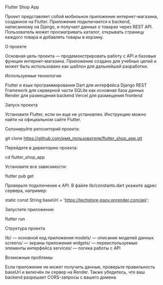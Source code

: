 Flutter Shop App

Проект представляет собой мобильное приложение интернет-магазина, созданное на Flutter.
Приложение подключается к backend, написанному на Django, и получает данные о товарах через REST API.
Пользователь может просматривать каталог, открывать страницу каждого товара и добавлять товары в корзину.

О проекте

Основная цель проекта — продемонстрировать работу с API и базовые функции интернет-магазина.
Приложение создано для учебных целей и может быть использовано как шаблон для дальнейшей разработки.

Используемые технологии

Flutter и язык программирования Dart для интерфейса
Django REST Framework для серверной части
SQLite как основная база данных
Render для размещения backend
Vercel для размещения frontend

Запуск проекта

Установите Flutter, если он еще не установлен. Инструкцию можно найти на официальном сайте Flutter.

Склонируйте репозиторий проекта:

git clone https://github.com/имя_пользователя/flutter_shop_app.git


Перейдите в директорию проекта:

cd flutter_shop_app


Установите все зависимости:

flutter pub get


Проверьте подключение к API. В файле lib/constants.dart укажите адрес сервера, например:

static const String baseUrl = 'https://techstore-psov.onrender.com/api';


Запустите приложение:

flutter run

Структура проекта

lib/ — основной код приложения
models/ — описание моделей данных
screens/ — экраны приложения
widgets/ — переиспользуемые элементы интерфейса
services/ — логика работы с API

Возможные проблемы

Если приложение не может получить данные, проверьте правильность baseUrl и включён ли сервер на Render.
Также убедитесь, что ваш backend разрешает CORS-запросы с вашего домена.